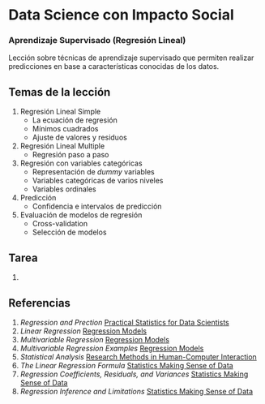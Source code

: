 # Data Science con Impacto Social

### Aprendizaje Supervisado (Regresión Lineal)

Lección sobre técnicas de aprendizaje supervisado que permiten realizar predicciones en base a características conocidas de los datos.

## Temas de la lección

1. Regresión Lineal Simple
	+ La ecuación de regresión
	+ Mínimos cuadrados
	+ Ajuste de valores y residuos
2. Regresión Lineal Multiple
	+ Regresión paso a paso
4. Regresión con variables categóricas
	+ Representación de _dummy_ variables
	+ Variables categóricas de varios niveles
	+ Variables ordinales
5. Predicción
	+ Confidencia e intervalos de predicción
6. Evaluación de modelos de regresión
	+ Cross-validation
	+ Selección de modelos

## Tarea

1.  

## Referencias

1. _Regression and Prection_ [Practical Statistics for Data Scientists](https://www.amazon.com/Practical-Statistics-Data-Scientists-Essential/dp/1491952962/ref=sr_1_1?s=books&ie=UTF8&qid=1504535426&sr=1-1&keywords=practical+statistics+for+data+scientists)
2. _Linear Regression_ [Regression Models](https://github.com/DataScienceSpecialization/courses/blob/master/07_RegressionModels/01_05_linearRegression/index.Rmd)
3. _Multivariable Regression_ [Regression Models](https://github.com/DataScienceSpecialization/courses/blob/master/07_RegressionModels/02_01_multivariate/index.Rmd)
4. _Multivariable Regression Examples_ [Regression Models](https://github.com/DataScienceSpecialization/courses/blob/master/07_RegressionModels/02_02_multivariateExamples/index.Rmd)
5. _Statistical Analysis_ [Research Methods in Human-Computer Interaction](https://www.amazon.com/Research-Methods-Human-Computer-Interaction-Second/dp/0128053909/ref=sr_1_1?ie=UTF8&qid=1504800385&sr=8-1&keywords=Research+Methods+in+Human-Computer+Interaction)
6. _The Linear Regression Formula_ [Statistics Making Sense of Data](https://www.dropbox.com/s/9gk03kgjaazgzqd/7.1%20The%20Linear%20Regression%20Formula.mp4?dl=0)
7. _Regression Coefficients, Residuals, and Variances_ [Statistics Making Sense of Data](https://www.dropbox.com/s/mae01clesnycg5r/7_2%20Regression%20Coefficients%2C%20Residuals%20and%20Variances.mp4?dl=0)
8. _Regression Inference and Limitations_ [Statistics Making Sense of Data](https://www.dropbox.com/s/t0704s6p7jjf01s/7_3%20Regression%20Inference%20and%20Limitations.mp4?dl=0)